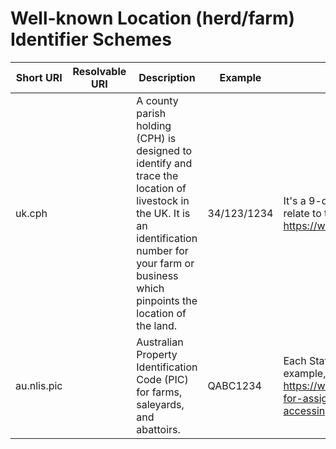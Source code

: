 # Well-known Location (herd/farm) Identifier Schemes

| Short URI | Resolvable URI | Description | Example | Code list or format specification |
| --- | --- | --- | --- | --- |
| uk.cph | | A county parish holding (CPH) is designed to identify and trace the location of livestock in the UK. It is an identification number for your farm or business which pinpoints the location of the land. | 34/123/1234 | It's a 9-digit number: the first two digits identify the county, the next three relate to the parish and the last four digits identify the holding. https://www.gov.uk/guidance/register-land-you-use-to-keep-livestock |
| au.nlis.pic | | Australian Property Identification Code (PIC) for farms, saleyards, and abattoirs. | QABC1234 | Each State issues its own PICs, and the first character indicates the state. For example, see https://www.dpi.nsw.gov.au/__data/assets/pdf_file/0006/723633/Procedures-for-assigning-property-identification-codes-and-for-managing-and-accessing-registers.pdf |
